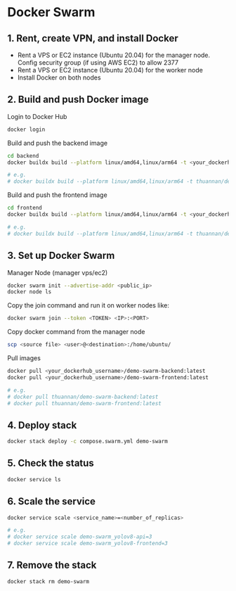 # Docker Swarm

## 1. Rent, create VPN, and install Docker

- Rent a VPS or EC2 instance (Ubuntu 20.04) for the manager node. Config security group (if using AWS EC2) to allow 2377
- Rent a VPS or EC2 instance (Ubuntu 20.04) for the worker node
- Install Docker on both nodes

## 2. Build and push Docker image

Login to Docker Hub

```bash
docker login
```

Build and push the backend image

```bash
cd backend
docker buildx build --platform linux/amd64,linux/arm64 -t <your_dockerhub_username>/demo-swarm-backend:latest --push .

# e.g.
# docker buildx build --platform linux/amd64,linux/arm64 -t thuannan/demo-swarm-backend:v2.0.0 --push .
```

Build and push the frontend image

```bash
cd frontend
docker buildx build --platform linux/amd64,linux/arm64 -t <your_dockerhub_username>/demo-swarm-frontend:latest --push .

# e.g.
# docker buildx build --platform linux/amd64,linux/arm64 -t thuannan/demo-swarm-frontend:latest --push .
```

## 3. Set up Docker Swarm

Manager Node (manager vps/ec2)

```bash
docker swarm init --advertise-addr <public_ip>
docker node ls 
```

Copy the join command and run it on worker nodes like:

```bash
docker swarm join --token <TOKEN> <IP>:<PORT>
```

Copy docker command from the manager node

```bash
scp <source file> <user>@<destination>:/home/ubuntu/
```

Pull images

```bash
docker pull <your_dockerhub_username>/demo-swarm-backend:latest
docker pull <your_dockerhub_username>/demo-swarm-frontend:latest

# e.g.
# docker pull thuannan/demo-swarm-backend:latest
# docker pull thuannan/demo-swarm-frontend:latest
```

## 4. Deploy stack

```bash
docker stack deploy -c compose.swarm.yml demo-swarm
```

## 5. Check the status

```bash
docker service ls
```

## 6. Scale the service

```bash
docker service scale <service_name>=<number_of_replicas>

# e.g.
# docker service scale demo-swarm_yolov8-api=3
# docker service scale demo-swarm_yolov8-frontend=3
```

## 7. Remove the stack

```bash
docker stack rm demo-swarm
```
